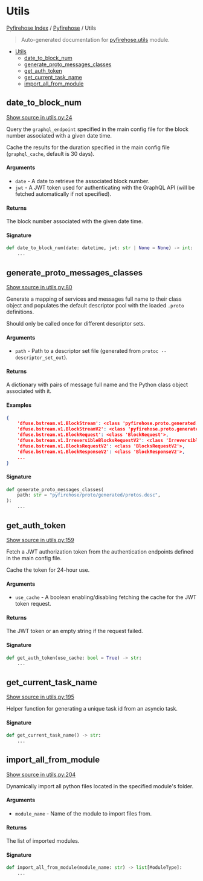 # Utils

[Pyfirehose Index](../README.md#pyfirehose-index) /
[Pyfirehose](./index.md#pyfirehose) /
Utils

> Auto-generated documentation for [pyfirehose.utils](https://github.com/Krow10/pyfirehose/blob/main/pyfirehose/utils.py) module.

- [Utils](#utils)
  - [date_to_block_num](#date_to_block_num)
  - [generate_proto_messages_classes](#generate_proto_messages_classes)
  - [get_auth_token](#get_auth_token)
  - [get_current_task_name](#get_current_task_name)
  - [import_all_from_module](#import_all_from_module)

## date_to_block_num

[Show source in utils.py:24](https://github.com/Krow10/pyfirehose/blob/main/pyfirehose/utils.py#L24)

Query the `graphql_endpoint` specified in the main config file for the block number associated with a given date time.

Cache the results for the duration specified in the main config file (`graphql_cache`, default is 30 days).

#### Arguments

- `date` - A date to retrieve the associated block number.
- `jwt` - A JWT token used for authenticating with the GraphQL API (will be fetched automatically if not specified).

#### Returns

The block number associated with the given date time.

#### Signature

```python
def date_to_block_num(date: datetime, jwt: str | None = None) -> int:
    ...
```



## generate_proto_messages_classes

[Show source in utils.py:80](https://github.com/Krow10/pyfirehose/blob/main/pyfirehose/utils.py#L80)

Generate a mapping of services and messages full name to their class object and populates the default descriptor pool
with the loaded `.proto` definitions.

Should only be called once for different descriptor sets.

#### Arguments

- `path` - Path to a descriptor set file (generated from `protoc --descriptor_set_out`).

#### Returns

A dictionary with pairs of message full name and the Python class object associated with it.

#### Examples

```json
{
    'dfuse.bstream.v1.BlockStream': <class 'pyfirehose.proto.generated.dfuse.bstream.v1.bstream_pb2_grpc.BlockStreamStub'>,
    'dfuse.bstream.v1.BlockStreamV2': <class 'pyfirehose.proto.generated.dfuse.bstream.v1.bstream_pb2_grpc.BlockStreamV2Stub'>,
    'dfuse.bstream.v1.BlockRequest': <class 'BlockRequest'>,
    'dfuse.bstream.v1.IrreversibleBlocksRequestV2': <class 'IrreversibleBlocksRequestV2'>,
    'dfuse.bstream.v1.BlocksRequestV2': <class 'BlocksRequestV2'>,
    'dfuse.bstream.v1.BlockResponseV2': <class 'BlockResponseV2'>,
    ...
}
```

#### Signature

```python
def generate_proto_messages_classes(
    path: str = "pyfirehose/proto/generated/protos.desc",
):
    ...
```



## get_auth_token

[Show source in utils.py:159](https://github.com/Krow10/pyfirehose/blob/main/pyfirehose/utils.py#L159)

Fetch a JWT authorization token from the authentication endpoints defined in the main config file.

Cache the token for 24-hour use.

#### Arguments

- `use_cache` - A boolean enabling/disabling fetching the cache for the JWT token request.

#### Returns

The JWT token or an empty string if the request failed.

#### Signature

```python
def get_auth_token(use_cache: bool = True) -> str:
    ...
```



## get_current_task_name

[Show source in utils.py:195](https://github.com/Krow10/pyfirehose/blob/main/pyfirehose/utils.py#L195)

Helper function for generating a unique task id from an asyncio task.

#### Signature

```python
def get_current_task_name() -> str:
    ...
```



## import_all_from_module

[Show source in utils.py:204](https://github.com/Krow10/pyfirehose/blob/main/pyfirehose/utils.py#L204)

Dynamically import all python files located in the specified module's folder.

#### Arguments

- `module_name` - Name of the module to import files from.

#### Returns

The list of imported modules.

#### Signature

```python
def import_all_from_module(module_name: str) -> list[ModuleType]:
    ...
```


